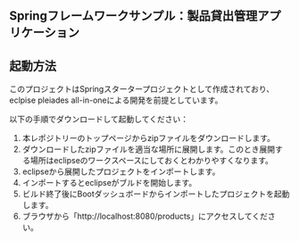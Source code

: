 Springフレームワークサンプル：製品貸出管理アプリケーション
-----------------------------------------------

起動方法
-----------------------------------------------

このプロジェクトはSpringスタータープロジェクトとして作成されており、eclpise pleiades all-in-oneによる開発を前提としています。

以下の手順でダウンロードして起動してください：

  1. 本レポジトリーのトップページからzipファイルをダウンロードします。
  2. ダウンロードしたzipファイルを適当な場所に展開します。このとき展開する場所はeclipseのワークスペースにしておくとわかりやすくなります。
  3. eclipseから展開したプロジェクトをインポートします。
  4. インポートするとeclipseがブルドを開始します。
  5. ビルド終了後にBootダッシュボードからインポートしたプロジェクトを起動します。
  6. ブラウザから「http://localhost:8080/products」にアクセスしてください。

